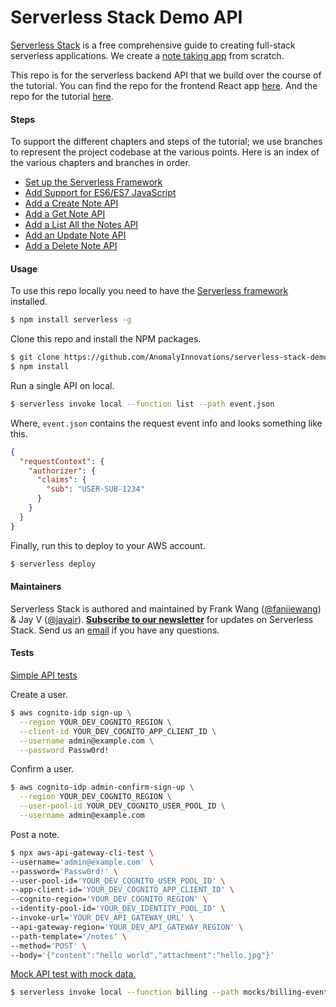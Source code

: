 # Serverless Stack Demo API

[Serverless Stack](http://serverless-stack.com) is a free comprehensive guide to creating full-stack serverless applications. We create a [note taking app](http://demo.serverless-stack.com) from scratch.

This repo is for the serverless backend API that we build over the course of the tutorial. You can find the repo for the frontend React app [here](https://github.com/AnomalyInnovations/serverless-stack-demo-client). And the repo for the tutorial [here](https://github.com/AnomalyInnovations/serverless-stack-com).

#### Steps

To support the different chapters and steps of the tutorial; we use branches to represent the project codebase at the various points. Here is an index of the various chapters and branches in order.

- [Set up the Serverless Framework](../../tree/setup-the-serverless-framework)
- [Add Support for ES6/ES7 JavaScript](../../tree/add-support-for-es6-es7-javascript)
- [Add a Create Note API](../../tree/add-a-create-note-api)
- [Add a Get Note API](../../tree/add-a-get-note-api)
- [Add a List All the Notes API](../../tree/add-a-list-all-the-notes-api)
- [Add an Update Note API](../../tree/add-an-update-note-api)
- [Add a Delete Note API](../../tree/add-a-delete-note-api)

#### Usage

To use this repo locally you need to have the [Serverless framework](https://serverless.com) installed.

``` bash
$ npm install serverless -g
```

Clone this repo and install the NPM packages.

``` bash
$ git clone https://github.com/AnomalyInnovations/serverless-stack-demo-api
$ npm install
```

Run a single API on local.

``` bash
$ serverless invoke local --function list --path event.json
```

Where, `event.json` contains the request event info and looks something like this.

``` json
{
  "requestContext": {
    "authorizer": {
      "claims": {
        "sub": "USER-SUB-1234"
      }
    }
  }
}
```

Finally, run this to deploy to your AWS account.

``` bash
$ serverless deploy
```

#### Maintainers

Serverless Stack is authored and maintained by Frank Wang ([@fanjiewang](https://twitter.com/fanjiewang)) & Jay V ([@jayair](https://twitter.com/jayair)). [**Subscribe to our newsletter**](http://eepurl.com/cEaBlf) for updates on Serverless Stack. Send us an [email][Email] if you have any questions.

[Email]: mailto:contact@anoma.ly

#### Tests

[Simple API tests](https://serverless-stack.com/chapters/test-the-configured-apis.html)

Create a user.

```sh
$ aws cognito-idp sign-up \
  --region YOUR_DEV_COGNITO_REGION \
  --client-id YOUR_DEV_COGNITO_APP_CLIENT_ID \
  --username admin@example.com \
  --password Passw0rd!
```

Confirm a user.

```sh
$ aws cognito-idp admin-confirm-sign-up \
  --region YOUR_DEV_COGNITO_REGION \
  --user-pool-id YOUR_DEV_COGNITO_USER_POOL_ID \
  --username admin@example.com
```

Post a note.

```sh
$ npx aws-api-gateway-cli-test \
--username='admin@example.com' \
--password='Passw0rd!' \
--user-pool-id='YOUR_DEV_COGNITO_USER_POOL_ID' \
--app-client-id='YOUR_DEV_COGNITO_APP_CLIENT_ID' \
--cognito-region='YOUR_DEV_COGNITO_REGION' \
--identity-pool-id='YOUR_DEV_IDENTITY_POOL_ID' \
--invoke-url='YOUR_DEV_API_GATEWAY_URL' \
--api-gateway-region='YOUR_DEV_API_GATEWAY_REGION' \
--path-template='/notes' \
--method='POST' \
--body='{"content":"hello world","attachment":"hello.jpg"}'
```

[Mock API test with mock data.](https://serverless-stack.com/chapters/test-the-billing-api.html)

```sh
$ serverless invoke local --function billing --path mocks/billing-event.json
```

